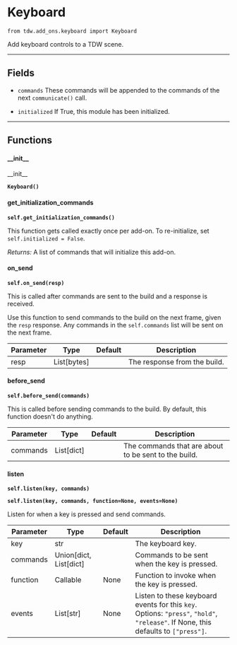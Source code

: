 # Keyboard

`from tdw.add_ons.keyboard import Keyboard`

Add keyboard controls to a TDW scene.

***

## Fields

- `commands` These commands will be appended to the commands of the next `communicate()` call.

- `initialized` If True, this module has been initialized.

***

## Functions

#### \_\_init\_\_

\_\_init\_\_

**`Keyboard()`**

#### get_initialization_commands

**`self.get_initialization_commands()`**

This function gets called exactly once per add-on. To re-initialize, set `self.initialized = False`.

_Returns:_  A list of commands that will initialize this add-on.

#### on_send

**`self.on_send(resp)`**

This is called after commands are sent to the build and a response is received.

Use this function to send commands to the build on the next frame, given the `resp` response.
Any commands in the `self.commands` list will be sent on the next frame.

| Parameter | Type | Default | Description |
| --- | --- | --- | --- |
| resp |  List[bytes] |  | The response from the build. |

#### before_send

**`self.before_send(commands)`**

This is called before sending commands to the build. By default, this function doesn't do anything.

| Parameter | Type | Default | Description |
| --- | --- | --- | --- |
| commands |  List[dict] |  | The commands that are about to be sent to the build. |

#### listen

**`self.listen(key, commands)`**

**`self.listen(key, commands, function=None, events=None)`**

Listen for when a key is pressed and send commands.

| Parameter | Type | Default | Description |
| --- | --- | --- | --- |
| key |  str |  | The keyboard key. |
| commands |  Union[dict, List[dict] |  | Commands to be sent when the key is pressed. |
| function |  Callable  | None | Function to invoke when the key is pressed. |
| events |  List[str] | None | Listen to these keyboard events for this `key`. Options: `"press"`, `"hold"`, `"release"`. If None, this defaults to `["press"]`. |